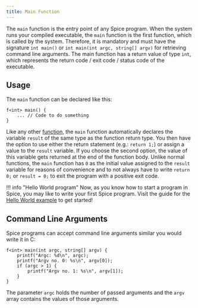 ```yaml
---
title: Main Function
---
```


The `main` function is the entry point of any Spice program. When the system runs your compiled executable, the `main` function is
the first function, which is called by the system. Therefore, it is mandatory and must have the signature `int main()` or
`int main(int argc, string[] argv)` for retrieving command line arguments. The main function has a return value of type `int`,
which represents the return code / exit code / status code of the executable.

## Usage

The `main` function can be declared like this:
```spice
f<int> main() {
	... // Code to do something
}
```

Like any other [function](../functions), the `main` function automatically declares the variable `result` of the same type as the
function return type. You then have the option to use either the return statement (e.g.: `return 1;`) or assign a value to the
`result` variable. If you choose the second option, the value of this variable gets returned at the end of the function body.
Unlike normal functions, the `main` function has `0` as the initial value assigned to the `result` variable for reasons of
convenience and to not always have to write `return 0;` or `result = 0;` to exit the program with a positive exit code.

!!! info "Hello World program"
    Now, as you know how to start a program in Spice, you may like to write your first Spice program. Visit the guide for the
    [Hello World example](../hello-world) to get started!

## Command Line Arguments
Spice programs can accept command line arguments similar you would write it in C:

```spice
f<int> main(int argc, string[] argv) {
    printf("Argc: %d\n", argc);
    printf("Argv no. 0: %s\n", argv[0]);
    if (argc > 1) {
        printf("Argv no. 1: %s\n", argv[1]);
    }
}
```

The parameter `argc` holds the number of passed arguments and the `argv` array contains the values of those arguments.